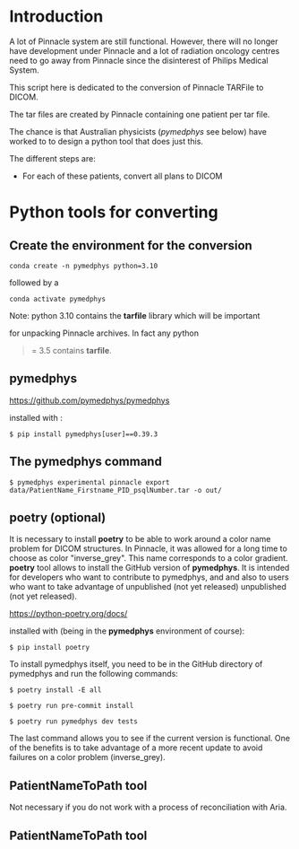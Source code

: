 # Introduction


A lot of Pinnacle system are still functional. However, there will no
longer have development under Pinnacle and a lot of radiation oncology
centres need to go away from Pinnacle since the disinterest of
Philips Medical System.

This script here is dedicated to the conversion of Pinnacle TARFile to
DICOM. 
 
The tar files are created by Pinnacle containing one patient per tar
file.

The chance is that Australian physicists (*pymedphys* see below) have
worked to to design a python tool that does just this.


The different steps are:

- For each of these patients, convert all plans to DICOM



# Python tools for converting



## Create the environment for the conversion


    conda create -n pymedphys python=3.10


followed by a 


    conda activate pymedphys


Note: python 3.10 contains the **tarfile** library which will be important

for unpacking Pinnacle archives. In fact any python

>= 3.5 contains **tarfile**.



## pymedphys


<https://github.com/pymedphys/pymedphys>


installed with :


    $ pip install pymedphys[user]==0.39.3



## The pymedphys command


    $ pymedphys experimental pinnacle export data/PatientName_Firstname_PID_psqlNumber.tar -o out/



## poetry (optional)


It is necessary to install **poetry** to be able to work around a
color name problem for DICOM structures. In Pinnacle, it was allowed
for a long time to choose as color "inverse_grey". This name
corresponds to a color gradient. **poetry** tool allows to install the
GitHub version of **pymedphys**.  It is intended for developers who
want to contribute to pymedphys, and and also to users who want to
take advantage of unpublished (not yet released) unpublished (not yet
released).


<https://python-poetry.org/docs/>


installed with (being in the **pymedphys** environment of course):


    $ pip install poetry


To install pymedphys itself, you need to be in the GitHub directory of
pymedphys and run the following commands:


    $ poetry install -E all

    $ poetry run pre-commit install

    $ poetry run pymedphys dev tests


The last command allows you to see if the current version is
functional. One of the benefits is to take advantage of a more recent
update to avoid failures on a color problem (inverse_grey).


## PatientNameToPath tool

Not necessary if you do not work with a process of reconciliation with Aria.


## PatientNameToPath tool
